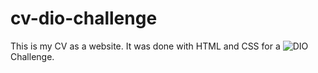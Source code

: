 # cv-dio-challenge

This is my CV as a website. It was done with HTML and CSS for a ![DIO](https://www.dio.me) Challenge.
